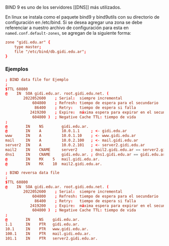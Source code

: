 BIND 9 es uno de los servidores [[DNS]] más utilizados.

En linux se instala como el paquete bind9 y bind9utils con su directorio de configuración en /etc/bind. Si se desea agregar una zona se debe referenciar a nuestro archivo de configuración para esta en `named.conf.default-zones`, se agregan de la siguiente forma:

``` conf
zone "gidi.edu.ar" {
	type master;
	file "/etc/bind/db.gidi.edu.ar";
}
```

### Ejemplos
``` conf
; BIND data file for Ejemplo
;
$TTL 60800
@    IN  SOA gidi.edu.ar. root.gidi.edu.net. (
		2022052600    ; Serial:  siempre incremental
		    604800    ; Refresh: tiempo de espera para el secundario
		     86400    ; Retry:   tiempo de espera si falla
		   2419200    ; Expire:  máxima espera para expirar en el secundario
		    604800 )  ; Negative Cache TTL: tiempo de vida
;
@        IN    NS        gidi.edu.ar.
@        IN    A         10.0.1.1     ; <- gidi.edu.ar
www      IN    A         10.0.1.10    ; <- www.gidi.edu.ar
mail     IN    A         10.0.2.100   ; <- mail.gidi.edu.ar
server2  IN    A         10.0.2.101   ; <- server2.gidi.edu.ar
mail2    IN    CNAME     server2      ; mail2.gidi.edu.ar == server2.gidi.edu.ar
dns1     IN    CNAME     gidi.edu.ar. ; dns1.gidi.edu.ar == gidi.edu.ar
@        IN    MX    5   mail.gidi.edu.ar.
@        IN    MX    10  mail2.gidi.edu.ar.
```

``` conf
; BIND reversa data file
;
$TTL 60800
@    IN  SOA gidi.edu.ar. root.gidi.edu.net. (
		2022052600    ; Serial:  siempre incremental
		    604800    ; Refresh: tiempo de espera para el secundario
		     86400    ; Retry:   tiempo de espera si falla
		   2419200    ; Expire:  máxima espera para expirar en el secundario
		    604800 )  ; Negative Cache TTL: tiempo de vida
;
@        IN    NS    gidi.edu.ar.
1.1      IN    PTR   gidi.edu.ar.
10.1     IN    PTR   www.gidi.edu.ar.
100.1    IN    PTR   mail.gidi.edu.ar.
101.1    IN    PTR   server2.gidi.edu.ar.
```